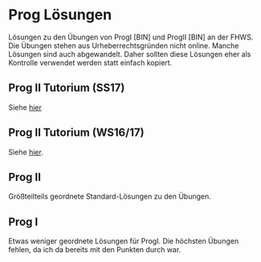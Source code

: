 # Prog Lösungen
Lösungen zu den Übungen von ProgI [BIN] und ProgII [BIN] an der FHWS. Die Übungen stehen aus Urheberrechtsgründen nicht online. Manche Lösungen sind auch abgewandelt. Daher sollten diese Lösungen eher als Kontrolle verwendet werden statt einfach kopiert.

## Prog II Tutorium (SS17)

Siehe [hier](https://github.com/Sebb767/Prog/tree/master/src/tutorium/de/fhws/tutorium/ss17)

## Prog II Tutorium (WS16/17)

Siehe [hier](https://github.com/Sebb767/Prog/tree/master/src/tutorium/ws16).

## Prog II

Größteilteils geordnete Standard-Lösungen zu den Übungen. 

## Prog I

Etwas weniger geordnete Lösungen für ProgI. Die höchsten Übungen fehlen, da ich da bereits mit den Punkten durch war. 

